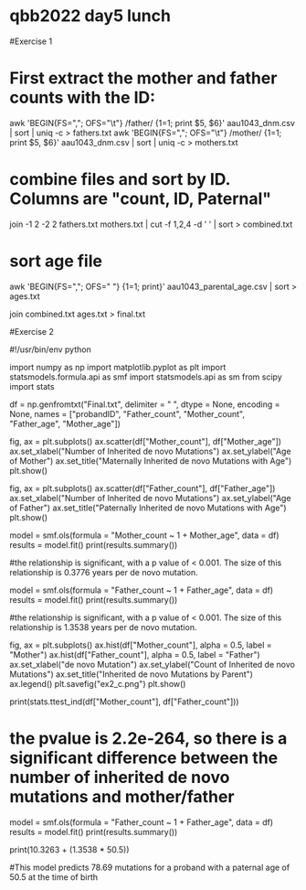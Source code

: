  # qbb2022 day5 lunch
 
 #Exercise 1
 
 # First extract the mother and father counts with the ID:
 
awk 'BEGIN{FS=","; OFS="\t"} /father/ {$1=$1; print $5, $6}' aau1043_dnm.csv | sort | uniq -c > fathers.txt
awk 'BEGIN{FS=","; OFS="\t"} /mother/ {$1=$1; print $5, $6}' aau1043_dnm.csv | sort | uniq -c > mothers.txt

 # combine files and sort by ID. Columns are "count, ID, Paternal"

join -1 2 -2 2 fathers.txt mothers.txt | cut -f 1,2,4 -d ' ' | sort > combined.txt

 # sort age file
 
awk 'BEGIN{FS=","; OFS=" "} {$1=$1; print}' aau1043_parental_age.csv | sort > ages.txt

join combined.txt ages.txt > final.txt

 #Exercise 2
 
 #!/usr/bin/env python

 import numpy as np
 import matplotlib.pyplot as plt
 import statsmodels.formula.api as smf
 import statsmodels.api as sm
 from scipy import stats

 df = np.genfromtxt("Final.txt", delimiter = " ", dtype = None, encoding = None, names = ["probandID", "Father_count", "Mother_count", "Father_age", "Mother_age"])

 fig, ax = plt.subplots()
 ax.scatter(df["Mother_count"], df["Mother_age"])
 ax.set_xlabel("Number of Inherited de novo Mutations")
 ax.set_ylabel("Age of Mother")
 ax.set_title("Maternally Inherited de novo Mutations with Age")
 plt.show()

 fig, ax = plt.subplots()
 ax.scatter(df["Father_count"], df["Father_age"])
 ax.set_xlabel("Number of Inherited de novo Mutations")
 ax.set_ylabel("Age of Father")
 ax.set_title("Paternally Inherited de novo Mutations with Age")
 plt.show()
 
 model = smf.ols(formula = "Mother_count ~ 1 + Mother_age", data = df)
 results = model.fit()
 print(results.summary())

 #the relationship is significant, with a p value of < 0.001. The size of this relationship is 0.3776 years per de novo mutation.
 
 model = smf.ols(formula = "Father_count ~ 1 + Father_age", data = df)
 results = model.fit()
 print(results.summary())

 #the relationship is significant, with a p value of < 0.001. The size of this relationship is 1.3538 years per de novo mutation.
 
 fig, ax = plt.subplots()
 ax.hist(df["Mother_count"], alpha = 0.5, label = "Mother")
 ax.hist(df["Father_count"], alpha = 0.5, label = "Father")
 ax.set_xlabel("de novo Mutation")
 ax.set_ylabel("Count of Inherited de novo Mutations")
 ax.set_title("Inherited de novo Mutations by Parent")
 ax.legend()
 plt.savefig("ex2_c.png")
 plt.show()
 
 print(stats.ttest_ind(df["Mother_count"], df["Father_count"]))

 # the pvalue is 2.2e-264, so there is a significant difference between the number of inherited de novo mutations and mother/father
 
 
 model = smf.ols(formula = "Father_count ~ 1 + Father_age", data = df)
 results = model.fit()
 print(results.summary())

 print(10.3263 + (1.3538 * 50.5))

 #This model predicts 78.69 mutations for a proband with a paternal age of 50.5 at the time of birth